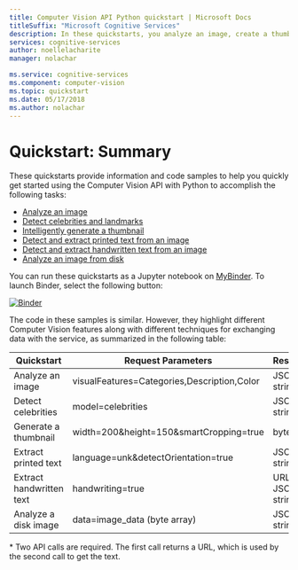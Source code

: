 ```yaml
---
title: Computer Vision API Python quickstart | Microsoft Docs
titleSuffix: "Microsoft Cognitive Services"
description: In these quickstarts, you analyze an image, create a thumbnail, and extract printed and handwritten text using Computer Vision with Python in Cognitive Services.
services: cognitive-services
author: noellelacharite
manager: nolachar

ms.service: cognitive-services
ms.component: computer-vision
ms.topic: quickstart
ms.date: 05/17/2018
ms.author: nolachar
---
```

# Quickstart: Summary

These quickstarts provide information and code samples to help you quickly get started using the Computer Vision API with Python to accomplish the following tasks:

* [Analyze an image](python-analyze.md)
* [Detect celebrities and landmarks](python-domain.md)
* [Intelligently generate a thumbnail](python-thumb.md)
* [Detect and extract printed text from an image](python-print-text.md)
* [Detect and extract handwritten text from an image](python-hand-text.md)
* [Analyze an image from disk](python-disk.md)

You can run these quickstarts as a Jupyter notebook on [MyBinder](https://mybinder.org). To launch Binder, select the following button:

[![Binder](https://mybinder.org/badge.svg)](https://mybinder.org/v2/gh/Microsoft/cognitive-services-notebooks/master?filepath=VisionAPI.ipynb)

The code in these samples is similar. However, they highlight different Computer Vision features along with different techniques for exchanging data with the service, as summarized in the following table:

| Quickstart               | Request Parameters                          | Response          |
| ------------------------ | ------------------------------------------- | ----------------  |
| Analyze an image         | visualFeatures=Categories,Description,Color | JSON string       |
| Detect celebrities       | model=celebrities                           | JSON string       |
| Generate a thumbnail     | width=200&height=150&smartCropping=true     | byte array        |
| Extract printed text     | language=unk&detectOrientation=true         | JSON string       |
| Extract handwritten text | handwriting=true                            | URL, JSON string* |
| Analyze a disk image     | data=image_data (byte array)                | JSON string       |

&ast; Two API calls are required. The first call returns a URL, which is used by the second call to get the text.
